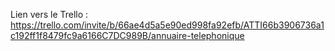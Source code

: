 Lien vers le Trello : https://trello.com/invite/b/66ae4d5a5e90ed998fa92efb/ATTI66b3906736a1c192ff1f8479fc9a6166C7DC989B/annuaire-telephonique
